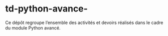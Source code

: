 # td-python-avance-
Ce dépôt regroupe l’ensemble des activités et devoirs réalisés dans le cadre du module Python avancé.
